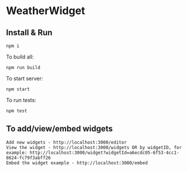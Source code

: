 # WeatherWidget

## Install & Run

    npm i

To build all:

    npm run build

To start server:

    npm start

To run tests:

    npm test

## To add/view/embed widgets

    Add new widgets - http://localhost:3000/editor
    View the widget - http://localhost:3000/widgets OR by widgetID, for example: http://localhost:3000/widget?widgetId=a6ecdc05-6f53-4cc1-8624-fc79f3abff26
    Embed the widget example - http://localhost:3000/embed
